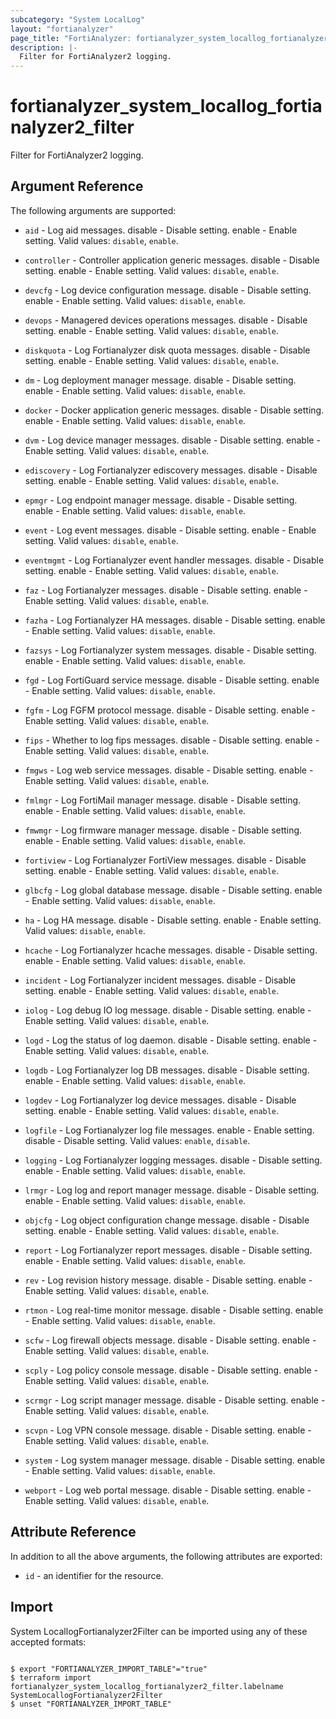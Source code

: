 ```yaml
---
subcategory: "System LocalLog"
layout: "fortianalyzer"
page_title: "FortiAnalyzer: fortianalyzer_system_locallog_fortianalyzer2_filter"
description: |-
  Filter for FortiAnalyzer2 logging.
---
```


# fortianalyzer_system_locallog_fortianalyzer2_filter
Filter for FortiAnalyzer2 logging.

## Argument Reference


The following arguments are supported:


* `aid` - Log aid messages. disable - Disable setting. enable - Enable setting. Valid values: `disable`, `enable`.

* `controller` - Controller application generic messages. disable - Disable setting. enable - Enable setting. Valid values: `disable`, `enable`.

* `devcfg` - Log device configuration message. disable - Disable setting. enable - Enable setting. Valid values: `disable`, `enable`.

* `devops` - Managered devices operations messages. disable - Disable setting. enable - Enable setting. Valid values: `disable`, `enable`.

* `diskquota` - Log Fortianalyzer disk quota messages. disable - Disable setting. enable - Enable setting. Valid values: `disable`, `enable`.

* `dm` - Log deployment manager message. disable - Disable setting. enable - Enable setting. Valid values: `disable`, `enable`.

* `docker` - Docker application generic messages. disable - Disable setting. enable - Enable setting. Valid values: `disable`, `enable`.

* `dvm` - Log device manager messages. disable - Disable setting. enable - Enable setting. Valid values: `disable`, `enable`.

* `ediscovery` - Log Fortianalyzer ediscovery messages. disable - Disable setting. enable - Enable setting. Valid values: `disable`, `enable`.

* `epmgr` - Log endpoint manager message. disable - Disable setting. enable - Enable setting. Valid values: `disable`, `enable`.

* `event` - Log event messages. disable - Disable setting. enable - Enable setting. Valid values: `disable`, `enable`.

* `eventmgmt` - Log Fortianalyzer event handler messages. disable - Disable setting. enable - Enable setting. Valid values: `disable`, `enable`.

* `faz` - Log Fortianalyzer messages. disable - Disable setting. enable - Enable setting. Valid values: `disable`, `enable`.

* `fazha` - Log Fortianalyzer HA messages. disable - Disable setting. enable - Enable setting. Valid values: `disable`, `enable`.

* `fazsys` - Log Fortianalyzer system messages. disable - Disable setting. enable - Enable setting. Valid values: `disable`, `enable`.

* `fgd` - Log FortiGuard service message. disable - Disable setting. enable - Enable setting. Valid values: `disable`, `enable`.

* `fgfm` - Log FGFM protocol message. disable - Disable setting. enable - Enable setting. Valid values: `disable`, `enable`.

* `fips` - Whether to log fips messages. disable - Disable setting. enable - Enable setting. Valid values: `disable`, `enable`.

* `fmgws` - Log web service messages. disable - Disable setting. enable - Enable setting. Valid values: `disable`, `enable`.

* `fmlmgr` - Log FortiMail manager message. disable - Disable setting. enable - Enable setting. Valid values: `disable`, `enable`.

* `fmwmgr` - Log firmware manager message. disable - Disable setting. enable - Enable setting. Valid values: `disable`, `enable`.

* `fortiview` - Log Fortianalyzer FortiView messages. disable - Disable setting. enable - Enable setting. Valid values: `disable`, `enable`.

* `glbcfg` - Log global database message. disable - Disable setting. enable - Enable setting. Valid values: `disable`, `enable`.

* `ha` - Log HA message. disable - Disable setting. enable - Enable setting. Valid values: `disable`, `enable`.

* `hcache` - Log Fortianalyzer hcache messages. disable - Disable setting. enable - Enable setting. Valid values: `disable`, `enable`.

* `incident` - Log Fortianalyzer incident messages. disable - Disable setting. enable - Enable setting. Valid values: `disable`, `enable`.

* `iolog` - Log debug IO log message. disable - Disable setting. enable - Enable setting. Valid values: `disable`, `enable`.

* `logd` - Log the status of log daemon. disable - Disable setting. enable - Enable setting. Valid values: `disable`, `enable`.

* `logdb` - Log Fortianalyzer log DB messages. disable - Disable setting. enable - Enable setting. Valid values: `disable`, `enable`.

* `logdev` - Log Fortianalyzer log device messages. disable - Disable setting. enable - Enable setting. Valid values: `disable`, `enable`.

* `logfile` - Log Fortianalyzer log file messages. enable - Enable setting. disable - Disable setting. Valid values: `enable`, `disable`.

* `logging` - Log Fortianalyzer logging messages. disable - Disable setting. enable - Enable setting. Valid values: `disable`, `enable`.

* `lrmgr` - Log log and report manager message. disable - Disable setting. enable - Enable setting. Valid values: `disable`, `enable`.

* `objcfg` - Log object configuration change message. disable - Disable setting. enable - Enable setting. Valid values: `disable`, `enable`.

* `report` - Log Fortianalyzer report messages. disable - Disable setting. enable - Enable setting. Valid values: `disable`, `enable`.

* `rev` - Log revision history message. disable - Disable setting. enable - Enable setting. Valid values: `disable`, `enable`.

* `rtmon` - Log real-time monitor message. disable - Disable setting. enable - Enable setting. Valid values: `disable`, `enable`.

* `scfw` - Log firewall objects message. disable - Disable setting. enable - Enable setting. Valid values: `disable`, `enable`.

* `scply` - Log policy console message. disable - Disable setting. enable - Enable setting. Valid values: `disable`, `enable`.

* `scrmgr` - Log script manager message. disable - Disable setting. enable - Enable setting. Valid values: `disable`, `enable`.

* `scvpn` - Log VPN console message. disable - Disable setting. enable - Enable setting. Valid values: `disable`, `enable`.

* `system` - Log system manager message. disable - Disable setting. enable - Enable setting. Valid values: `disable`, `enable`.

* `webport` - Log web portal message. disable - Disable setting. enable - Enable setting. Valid values: `disable`, `enable`.



## Attribute Reference

In addition to all the above arguments, the following attributes are exported:
* `id` - an identifier for the resource.

## Import

System LocallogFortianalyzer2Filter can be imported using any of these accepted formats:
```

$ export "FORTIANALYZER_IMPORT_TABLE"="true"
$ terraform import fortianalyzer_system_locallog_fortianalyzer2_filter.labelname SystemLocallogFortianalyzer2Filter
$ unset "FORTIANALYZER_IMPORT_TABLE"
```

